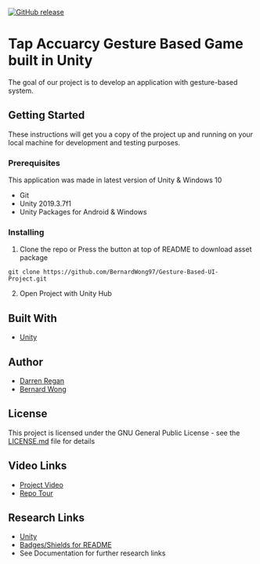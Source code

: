 [![GitHub release](https://img.shields.io/badge/Download-UnityPackage)](https://github.com/BernardWong97/Gesture-Based-UI-Project/releases/download/Fruit.Tapper.unitypackage)

# Tap Accuarcy Gesture Based Game built in Unity

The goal of our project is to develop an application with gesture-based system.

## Getting Started

These instructions will get you a copy of the project up and running on your local machine for development and testing purposes.

### Prerequisites

This application was made in latest version of Unity & Windows 10

* Git
* Unity 2019.3.7f1
* Unity Packages for Android & Windows

### Installing

1. Clone the repo or Press the button at top of README to download asset package

```
git clone https://github.com/BernardWong97/Gesture-Based-UI-Project.git
```

2. Open Project with Unity Hub


## Built With

* [Unity](https://unity.com/)

## Author

* [Darren Regan](https://github.com/DarrenRegan)
* [Bernard Wong](https://github.com/BernardWong97)

## License

This project is licensed under the GNU General Public License - see the [LICENSE.md](LICENSE.md) file for details

## Video Links

* [Project Video](https://unity.com/)
* [Repo Tour](https://unity.com/)

## Research Links

* [Unity](https://unity.com/)
* [Badges/Shields for README](https://github.com/badges/shields)
* See Documentation for further research links

